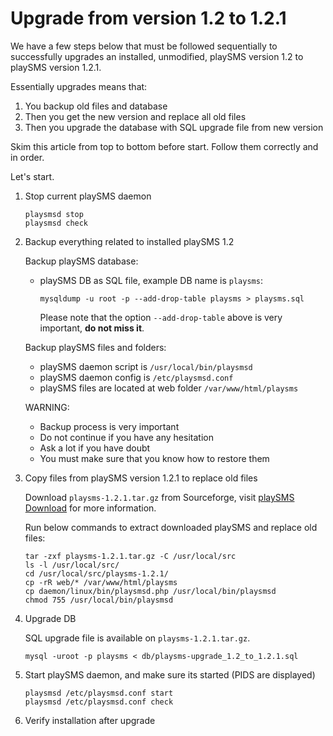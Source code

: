 # Upgrade from version 1.2 to 1.2.1

We have a few steps below that must be followed sequentially to successfully upgrades an installed, 
unmodified, playSMS version 1.2 to playSMS version 1.2.1.

Essentially upgrades means that:

1. You backup old files and database
2. Then you get the new version and replace all old files
3. Then you upgrade the database with SQL upgrade file from new version

Skim this article from top to bottom before start. Follow them correctly and in order.

Let's start.

1.  Stop current playSMS daemon

    ```
    playsmsd stop
    playsmsd check
    ```

2.  Backup everything related to installed playSMS 1.2

    Backup playSMS database:
    - playSMS DB as SQL file, example DB name is `playsms`:
    
      ```
      mysqldump -u root -p --add-drop-table playsms > playsms.sql
      ```
      
      Please note that the option `--add-drop-table` above is very important, **do not miss it**.
    
    Backup playSMS files and folders:
    
    - playSMS daemon script is `/usr/local/bin/playsmsd`
    - playSMS daemon config is `/etc/playsmsd.conf`
    - playSMS files are located at web folder `/var/www/html/playsms`
    
    WARNING:
    
    - Backup process is very important
    - Do not continue if you have any hesitation
    - Ask a lot if you have doubt
    - You must make sure that you know how to restore them

3.  Copy files from playSMS version 1.2.1 to replace old files

    Download `playsms-1.2.1.tar.gz` from Sourceforge, visit [playSMS Download](http://playsms.org/download) for more information.
    
    Run below commands to extract downloaded playSMS and replace old files:

    ```
    tar -zxf playsms-1.2.1.tar.gz -C /usr/local/src
    ls -l /usr/local/src/
    cd /usr/local/src/playsms-1.2.1/
    cp -rR web/* /var/www/html/playsms
    cp daemon/linux/bin/playsmsd.php /usr/local/bin/playsmsd
    chmod 755 /usr/local/bin/playsmsd
    ```

6.  Upgrade DB

    SQL upgrade file is available on `playsms-1.2.1.tar.gz`.

    ```
    mysql -uroot -p playsms < db/playsms-upgrade_1.2_to_1.2.1.sql
    ```

7.  Start playSMS daemon, and make sure its started (PIDS are displayed)

    ```
    playsmsd /etc/playsmsd.conf start
    playsmsd /etc/playsmsd.conf check
    ```

8.  Verify installation after upgrade
